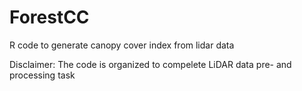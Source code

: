 # ForestCC
R code to generate canopy cover index from lidar data

Disclaimer: The code is organized to compelete LiDAR data pre- and processing task
